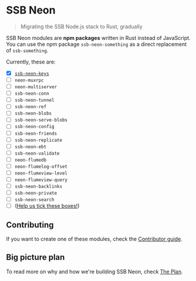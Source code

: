 # SSB Neon

> Migrating the SSB Node.js stack to Rust, gradually

SSB Neon modules are **npm packages** written in Rust instead of JavaScript. You can use the npm package `ssb-neon-something` as a direct replacement of `ssb-something`.

Currently, these are:

- [x] [`ssb-neon-keys`](https://github.com/staltz/ssb-neon-keys)
- [ ] `neon-muxrpc`
- [ ] `neon-multiserver`
- [ ] `ssb-neon-conn`
- [ ] `ssb-neon-tunnel`
- [ ] `ssb-neon-ref`
- [ ] `ssb-neon-blobs`
- [ ] `ssb-neon-serve-blobs`
- [ ] `ssb-neon-config`
- [ ] `ssb-neon-friends`
- [ ] `ssb-neon-replicate`
- [ ] `ssb-neon-ebt`
- [ ] `ssb-neon-validate`
- [ ] `neon-flumedb`
- [ ] `neon-flumelog-offset`
- [ ] `neon-flumeview-level`
- [ ] `neon-flumeview-query`
- [ ] `ssb-neon-backlinks`
- [ ] `ssb-neon-private`
- [ ] `ssb-neon-search`
- [ ] ([Help us tick these boxes!](./CONTRIBUTING.md))

## Contributing

If you want to create one of these modules, check the [Contributor guide](./CONTRIBUTING.md).

## Big picture plan

To read more on why and how we're building SSB Neon, check [The Plan](./PLAN.md).
